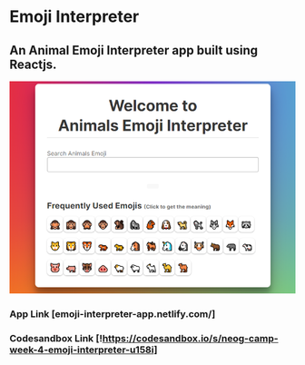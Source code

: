 # Emoji Interpreter

## An Animal Emoji Interpreter app built using Reactjs.

![poster](/src/poster.png)

### App Link [emoji-interpreter-app.netlify.com/]

### Codesandbox Link [!https://codesandbox.io/s/neog-camp-week-4-emoji-interpreter-u158i]
